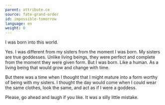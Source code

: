 ```yaml
---
parent: attribute.ce
source: fate-grand-order
id: impossible-tomorrow
language: en
weight: 0
---
```


I was born into this world.

Yes. I was different from my sisters from the moment I was born.
My sisters are true goddesses.
Unlike living beings, they were perfect and complete from the moment they were given form.
But I was born.
Like a human.
As a living being that would grow and change with time.

But there was a time when I thought that I might mature into a form worthy of being with my sisters.
I thought the day would come when I could wear the same clothes, look the same, and act as if I were a goddess.

Please, go ahead and laugh if you like.
It was a silly little mistake.
